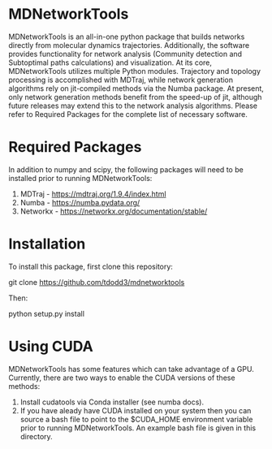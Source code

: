 # MDNetworkTools

MDNetworkTools is an all-in-one python package that builds networks directly from molecular dynamics trajectories. Additionally, the software
provides functionality for network analysis (Community detection and Subtoptimal paths calculations) and visualization. 
At its core, MDNetworkTools utilizes multiple Python modules. Trajectory and topology processing is accomplished with MDTraj, while network generation
algorithms rely on jit-compiled methods via the Numba package. At present, only network generation methods benefit from the speed-up of jit, although future releases
may extend this to the network analysis algorithms. Please refer to Required Packages for the complete list of necessary software.

# Required Packages
In addition to numpy and scipy, the following packages will need to be installed prior to running MDNetworkTools:
1) MDTraj - https://mdtraj.org/1.9.4/index.html
2) Numba - https://numba.pydata.org/
3) Networkx - https://networkx.org/documentation/stable/

# Installation
To install this package, first clone this repository:

git clone https://github.com/tdodd3/mdnetworktools

Then:

python setup.py install

# Using CUDA
MDNetworkTools has some features which can take advantage of a GPU. Currently, there are two ways to 
enable the CUDA versions of these methods:

1) Install cudatools via Conda installer (see numba docs).
2) If you have aleady have CUDA installed on your system then you can source a bash file to point to
the $CUDA_HOME environment variable prior to running MDNetworkTools. An example bash file is given in this directory.
